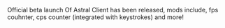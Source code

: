 Official beta launch Of Astral Client has been released, mods include, fps couhnter, cps counter (integrated with keystrokes) and more!
